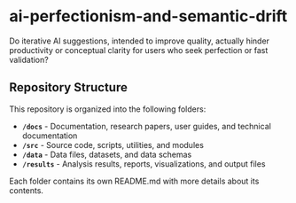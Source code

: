 # ai-perfectionism-and-semantic-drift
Do iterative AI suggestions, intended to improve quality, actually hinder productivity or conceptual clarity for users who seek perfection or fast validation?

## Repository Structure

This repository is organized into the following folders:

- **`/docs`** - Documentation, research papers, user guides, and technical documentation
- **`/src`** - Source code, scripts, utilities, and modules
- **`/data`** - Data files, datasets, and data schemas
- **`/results`** - Analysis results, reports, visualizations, and output files

Each folder contains its own README.md with more details about its contents.
